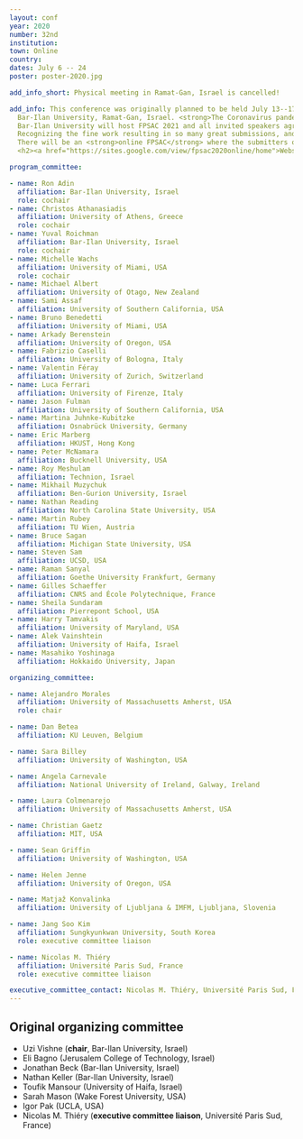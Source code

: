 ```yaml
---
layout: conf
year: 2020
number: 32nd
institution:
town: Online
country:
dates: July 6 -- 24
poster: poster-2020.jpg

add_info_short: Physical meeting in Ramat-Gan, Israel is cancelled!

add_info: This conference was originally planned to be held July 13--17 2020 at
  Bar-Ilan University, Ramat-Gan, Israel. <strong>The Coronavirus pandemic force us to cancel the physical meeting at Bar-Ilan University</strong>, details may be found <a href="https://fpsac2020.math.biu.ac.il">here</a>.
  Bar-Ilan University will host FPSAC 2021 and all invited speakers agreed to give their presentation there.<br><br>
  Recognizing the fine work resulting in so many great submissions, and the completion of the refereeing and selection process, Conference Proceedings will be published as planned.<br><br>
  There will be an <strong>online FPSAC</strong> where the submitters of the accepted talks and posters have the chance to present their work.<br><br>
  <h2><a href="https://sites.google.com/view/fpsac2020online/home">Website of FPSAC 2020 online</a></h2>

program_committee:

- name: Ron Adin
  affiliation: Bar-Ilan University, Israel
  role: cochair
- name: Christos Athanasiadis
  affiliation: University of Athens, Greece
  role: cochair
- name: Yuval Roichman
  affiliation: Bar-Ilan University, Israel
  role: cochair
- name: Michelle Wachs
  affiliation: University of Miami, USA
  role: cochair
- name: Michael Albert
  affiliation: University of Otago, New Zealand
- name: Sami Assaf
  affiliation: University of Southern California, USA
- name: Bruno Benedetti
  affiliation: University of Miami, USA
- name: Arkady Berenstein
  affiliation: University of Oregon, USA
- name: Fabrizio Caselli
  affiliation: University of Bologna, Italy
- name: Valentin Féray
  affiliation: University of Zurich, Switzerland
- name: Luca Ferrari
  affiliation: University of Firenze, Italy
- name: Jason Fulman
  affiliation: University of Southern California, USA
- name: Martina Juhnke-Kubitzke
  affiliation: Osnabrück University, Germany
- name: Eric Marberg
  affiliation: HKUST, Hong Kong
- name: Peter McNamara
  affiliation: Bucknell University, USA
- name: Roy Meshulam
  affiliation: Technion, Israel
- name: Mikhail Muzychuk
  affiliation: Ben-Gurion University, Israel
- name: Nathan Reading
  affiliation: North Carolina State University, USA
- name: Martin Rubey
  affiliation: TU Wien, Austria
- name: Bruce Sagan
  affiliation: Michigan State University, USA
- name: Steven Sam
  affiliation: UCSD, USA
- name: Raman Sanyal
  affiliation: Goethe University Frankfurt, Germany
- name: Gilles Schaeffer
  affiliation: CNRS and École Polytechnique, France
- name: Sheila Sundaram
  affiliation: Pierrepont School, USA
- name: Harry Tamvakis
  affiliation: University of Maryland, USA
- name: Alek Vainshtein
  affiliation: University of Haifa, Israel
- name: Masahiko Yoshinaga
  affiliation: Hokkaido University, Japan

organizing_committee:

- name: Alejandro Morales
  affiliation: University of Massachusetts Amherst, USA
  role: chair

- name: Dan Betea
  affiliation: KU Leuven, Belgium

- name: Sara Billey
  affiliation: University of Washington, USA

- name: Angela Carnevale
  affiliation: National University of Ireland, Galway, Ireland

- name: Laura Colmenarejo
  affiliation: University of Massachusetts Amherst, USA

- name: Christian Gaetz
  affiliation: MIT, USA

- name: Sean Griffin
  affiliation: University of Washington, USA

- name: Helen Jenne
  affiliation: University of Oregon, USA

- name: Matjaž Konvalinka
  affiliation: University of Ljubljana & IMFM, Ljubljana, Slovenia

- name: Jang Soo Kim
  affiliation: Sungkyunkwan University, South Korea
  role: executive committee liaison

- name: Nicolas M. Thiéry
  affiliation: Université Paris Sud, France
  role: executive committee liaison

executive_committee_contact: Nicolas M. Thiéry, Université Paris Sud, France
---
```


## Original organizing committee

- Uzi Vishne (**chair**, Bar-Ilan University, Israel)
- Eli Bagno (Jerusalem College of Technology, Israel)
- Jonathan Beck (Bar-Ilan University, Israel)
- Nathan Keller (Bar-Ilan University, Israel)
- Toufik Mansour (University of Haifa, Israel)
- Sarah Mason (Wake Forest University, USA)
- Igor Pak (UCLA, USA)
- Nicolas M. Thiéry (**executive committee liaison**, Université Paris Sud, France)

